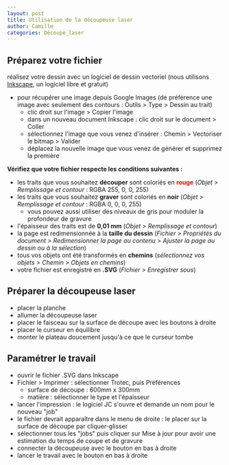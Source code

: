 ```yaml
---
layout: post
title: Utilisation de la découpeuse laser
author: Camille
categories: Découpe_laser
---
```

## Préparez votre fichier

réalisez votre dessin avec un logiciel de dessin vectoriel (nous utilisons [Inkscape](https://inkscape.org/fr/), un logiciel libre et gratuit)

* pour récupérer une image depuis Google Images (de préférence une image avec seulement des contours : Outils > Type > Dessin au trait)
    * clic droit sur l'image > Copier l'image
    * dans un nouveau document Inkscape : clic droit sur le document > Coller
    * sélectionnez l'image que vous venez d'insérer : Chemin > Vectoriser le bitmap > Valider
    * déplacez la nouvelle image que vous venez de générer et supprimez la première

**Vérifiez que votre fichier respecte les conditions suivantes :**

* les traits que vous souhaitez **découper** sont coloriés en <span style="color: red;">**rouge**</span> (*Objet > Remplissage et contour* : RGBA 255, 0, 0, 255)
* les traits que vous souhaitez **graver** sont coloriés en **noir** (*Objet > Remplissage et contour* : RGBA 0, 0, 0, 255)
	* vous pouvez aussi utiliser des niveaux de gris pour moduler la profondeur de gravure
* l'épaisseur des traits est de **0,01 mm** (*Objet > Remplissage et contour*)
* la page est redimensionnée à la **taille du dessin** (*Fichier > Propriétés du document > Redimensionner la page au contenu > Ajuster la page au dessin ou à la sélection*)
* tous vos objets ont été transformés en **chemins** (*sélectionnez vos objets > Chemin > Objets en chemins*)
* votre fichier est enregistré en **.SVG** (*Fichier > Enregistrer sous*)

## Préparer la découpeuse laser

* placer la planche
* allumer la découpeuse laser
* placer le faisceau sur la surface de découpe avec les boutons à droite
* placer le curseur en équilibre
* monter le plateau doucement jusqu'à ce que le curseur tombe

## Paramétrer le travail

* ouvrir le fichier .SVG dans Inkscape
* Fichier > Imprimer : sélectionner Trotec, puis Préférences
	* surface de découpe : 600mm x 300mm
    * matière : sélectionner le type et l'épaisseur
* lancer l'impression : le logiciel JC s'ouvre et demande un nom pour le nouveau "job"
* le fichier devrait apparaître dans le menu de droite : le placer sur la surface de découpe par cliquer-glisser
* sélectionner tous les "jobs" puis cliquer sur Mise à jour pour avoir une estimation du temps de coupe et de gravure
* connecter la découpeuse avec le bouton en bas à droite
* lancer le travail avec le bouton en bas à droite
